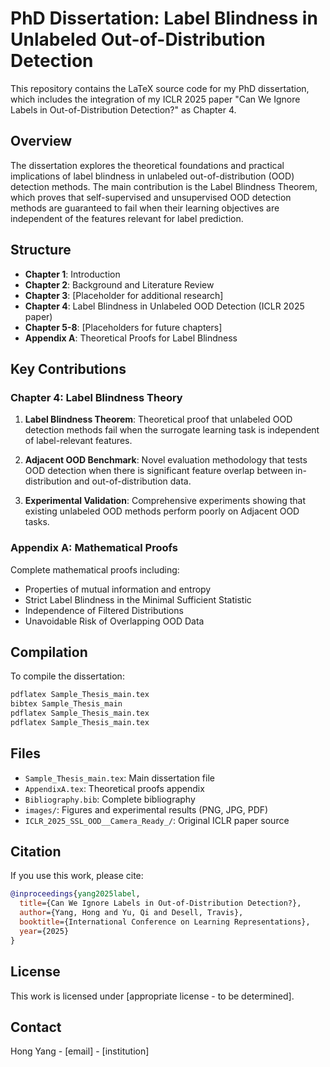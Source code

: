 # PhD Dissertation: Label Blindness in Unlabeled Out-of-Distribution Detection

This repository contains the LaTeX source code for my PhD dissertation, which includes the integration of my ICLR 2025 paper "Can We Ignore Labels in Out-of-Distribution Detection?" as Chapter 4.

## Overview

The dissertation explores the theoretical foundations and practical implications of label blindness in unlabeled out-of-distribution (OOD) detection methods. The main contribution is the Label Blindness Theorem, which proves that self-supervised and unsupervised OOD detection methods are guaranteed to fail when their learning objectives are independent of the features relevant for label prediction.

## Structure

- **Chapter 1**: Introduction
- **Chapter 2**: Background and Literature Review
- **Chapter 3**: [Placeholder for additional research]
- **Chapter 4**: Label Blindness in Unlabeled OOD Detection (ICLR 2025 paper)
- **Chapter 5-8**: [Placeholders for future chapters]
- **Appendix A**: Theoretical Proofs for Label Blindness

## Key Contributions

### Chapter 4: Label Blindness Theory

1. **Label Blindness Theorem**: Theoretical proof that unlabeled OOD detection methods fail when the surrogate learning task is independent of label-relevant features.

2. **Adjacent OOD Benchmark**: Novel evaluation methodology that tests OOD detection when there is significant feature overlap between in-distribution and out-of-distribution data.

3. **Experimental Validation**: Comprehensive experiments showing that existing unlabeled OOD methods perform poorly on Adjacent OOD tasks.

### Appendix A: Mathematical Proofs

Complete mathematical proofs including:
- Properties of mutual information and entropy
- Strict Label Blindness in the Minimal Sufficient Statistic
- Independence of Filtered Distributions
- Unavoidable Risk of Overlapping OOD Data

## Compilation

To compile the dissertation:

```bash
pdflatex Sample_Thesis_main.tex
bibtex Sample_Thesis_main
pdflatex Sample_Thesis_main.tex
pdflatex Sample_Thesis_main.tex
```

## Files

- `Sample_Thesis_main.tex`: Main dissertation file
- `AppendixA.tex`: Theoretical proofs appendix
- `Bibliography.bib`: Complete bibliography
- `images/`: Figures and experimental results (PNG, JPG, PDF)
- `ICLR_2025_SSL_OOD__Camera_Ready_/`: Original ICLR paper source

## Citation

If you use this work, please cite:

```bibtex
@inproceedings{yang2025label,
  title={Can We Ignore Labels in Out-of-Distribution Detection?},
  author={Yang, Hong and Yu, Qi and Desell, Travis},
  booktitle={International Conference on Learning Representations},
  year={2025}
}
```

## License

This work is licensed under [appropriate license - to be determined].

## Contact

Hong Yang - [email] - [institution]
